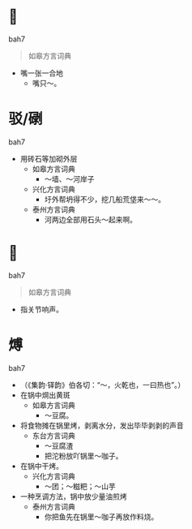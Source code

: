 # 𪙍
bah7
> 如皋方言词典
- 嘴一张一合地
  - 嘴只～。

# 驳/䃗
bah7
+ 用砖石等加砌外层
  * 如皋方言词典
    - ～墙、～河岸子
  * 兴化方言词典
    - 圩外帮坍得不少，挖几船荒垡来～～。
  * 泰州方言词典
    - 河两边全部用石头～起来啊。

# 𠺣
bah7
> 如皋方言词典
- 指关节响声。

# 煿
bah7
+ （《集韵·铎韵》伯各切：“～，火乾也，一曰热也”。）
+ 在锅中焵出黄斑
  * 如皋方言词典
    - ～豆腐。
+ 将食物摊在锅里烤，剥离水分，发出毕毕剥剥的声音
  * 东台方言词典
    - ～豆腐渣
    - 把沱粉放吖锅里～咖子。
+ 在锅中干烤。
  * 兴化方言词典
    - ～团；～糍粑；～山芋
+ 一种烹调方法，锅中放少量油煎烤
  * 泰州方言词典
    - 你把鱼先在锅里～咖子再放作料烧。
